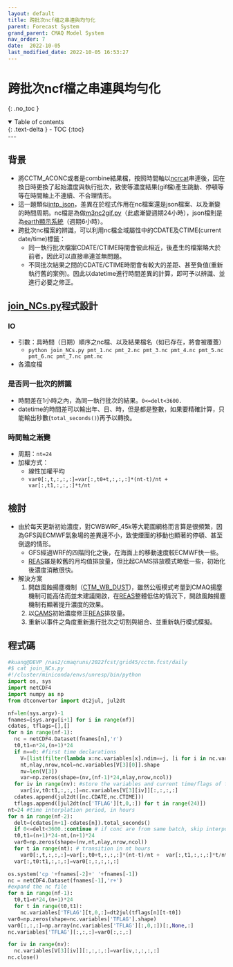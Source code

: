 ```yaml
---
layout: default
title: 跨批次ncf檔之串連與均勻化
parent: Forecast System
grand_parent: CMAQ Model System
nav_order: 7
date:  2022-10-05
last_modified_date: 2022-10-05 16:53:27
---
```


# 跨批次ncf檔之串連與均勻化
{: .no_toc }

<details open markdown="block">
  <summary>
    Table of contents
  </summary>
  {: .text-delta }
- TOC
{:toc}
</details>
--- 

## 背景
- 將CCTM_ACONC或者是combine結果檔，按照時間軸以[ncrcat][ncrcat]串連後，因在換日時更換了起始濃度與執行批次，致使等濃度結果(gif檔)產生跳動、停頓等等在時間軸上不連續、不合理情形。
- 這一題類似[intp_json][intp_json]，差異在於程式作用在nc檔案還是json檔案、以及漸變的時間周期。nc檔是為做[m3nc2gif.py][m3nc2gif.py]（此處漸變週期24小時），json檔則是為[earth顯示系統][cmaq_json]（週期6小時）。
- 跨批次nc檔案的辨識，可以利用nc檔全域屬性中的CDATE及CTIME(current date/time)標籤：
  - 同一執行批次檔案CDATE/CTIME時間會彼此相近，後產生的檔案略大於前者，因此可以直接串連並無問題。
  - 不同批次結果之間的CDATE/CTIME時間會有較大的差距、甚至負值(重新執行舊的案例)。因此以datetime進行時間差異的計算，即可予以辨識、並進行必要之修正。

## [join_NCs.py](https://sinotec2.github.io/FAQ/2022/10/05/join_NCs.html#程式碼)程式設計
### IO
- 引數：具時間（日期）順序之nc檔、以及結果檔名（如已存在，將會被覆蓋）
  - `python join_NCs.py pmt_1.nc pmt_2.nc pmt_3.nc pmt_4.nc pmt_5.nc pmt_6.nc pmt_7.nc pmt.nc `
- 各濃度檔

### 是否同一批次的辨識
- 時間差在1小時之內，為同一執行批次的結果。`0<=delt<3600.`
- datetime的時間差可以輸出年、日、時，但是都是整數，如果要精確計算，只能輸出秒數(`total_seconds()`)再予以轉換。

### 時間軸之漸變
- 周期：`nt=24`
- 加權方式：
  - 線性加權平均
  - `var0[:,t,:,:,:]=var[:,t0+t,:,:,:]*(nt-t)/nt +  var[:,t1,:,:,:]*t/nt`

## 檢討
- 由於每天更新初始濃度，對CWBWRF_45k等大範圍網格而言算是很頻繁，因為GFS與ECMWF氣象場的差異還不小，致使煙團的移動也顯著的停頓、甚至倒退的情形。
  - GFS經過WRF的四階同化之後，在海面上的移動速度較ECMWF快一些。
  - [REAS][REAS]雖是較舊的月均值排放量，但比起CAMS排放模式略低一些，初始化後濃度消散很快。
- 解決方案
  1. 開啟風蝕揚塵機制（[CTM_WB_DUST][CWBWRF_15k])，雖然公版模式考量到CMAQ揚塵機制可能高估而並未建議開啟，在[REAS][REAS]整體低估的情況下，開啟風蝕揚塵機制有顯著提升濃度的效果。
  1. 以[CAMS][CAMS_desc]初始濃度修正[REAS][REAS]排放量。
  1. 重新以事件之角度重新進行批次之切割與組合、並重新執行模式模擬。

## 程式碼
```python
#kuang@DEVP /nas2/cmaqruns/2022fcst/grid45/cctm.fcst/daily
#$ cat join_NCs.py
#!/cluster/miniconda/envs/unresp/bin/python
import os, sys
import netCDF4
import numpy as np
from dtconvertor import dt2jul, jul2dt

nf=len(sys.argv)-1
fnames=[sys.argv[i+1] for i in range(nf)]
cdates, tflags=[],[]
for n in range(nf-1):
  nc = netCDF4.Dataset(fnames[n],'r')
  t0,t1=n*24,(n+1)*24
  if n==0: #first time declarations
    V=[list(filter(lambda x:nc.variables[x].ndim==j, [i for i in nc.variables])) for j in [1,2,3,4]]
    nt,nlay,nrow,ncol=nc.variables[V[3][0]].shape
    nv=len(V[3])
    var=np.zeros(shape=(nv,(nf-1)*24,nlay,nrow,ncol))
  for iv in range(nv): #store the variables and current time/flags of files
    var[iv,t0:t1,:,:,:]=nc.variables[V[3][iv]][:,:,:,:]
  cdates.append(jul2dt([nc.CDATE,nc.CTIME]))
  tflags.append([jul2dt(nc['TFLAG'][t,0,:]) for t in range(24)])
nt=24 #time interplation period, in hours
for n in range(nf-2):
  delt=(cdates[n+1]-cdates[n]).total_seconds()
  if 0<=delt<3600.:continue # if conc are from same batch, skip interpolation
  t0,t1=(n+1)*24-nt,(n+1)*24
  var0=np.zeros(shape=(nv,nt,nlay,nrow,ncol))
  for t in range(nt): # transition in nt hours
    var0[:,t,:,:,:]=var[:,t0+t,:,:,:]*(nt-t)/nt +  var[:,t1,:,:,:]*t/nt
  var[:,t0:t1,:,:,:]=var0[:,:,:,:,:]

os.system('cp '+fnames[-2]+' '+fnames[-1])
nc = netCDF4.Dataset(fnames[-1],'r+')
#expand the nc file
for n in range(nf-1):
  t0,t1=n*24,(n+1)*24
  for t in range(t0,t1):
    nc.variables['TFLAG'][t,0,:]=dt2jul(tflags[n][t-t0])
var0=np.zeros(shape=nc.variables['TFLAG'].shape)
var0[:,:,:]=np.array(nc.variables['TFLAG'][:,0,:])[:,None,:]
nc.variables['TFLAG'][:,:,:]=var0[:,:,:]

for iv in range(nv):
  nc.variables[V[3][iv]][:,:,:,:]=var[iv,:,:,:,:]
nc.close()
```

[intp_json]: <https://sinotec2.github.io/FAQ/2022/10/04/intp_json.html> "時間內插取代初始小時濃度"
[m3nc2gif.py]: <https://sinotec2.github.io/Focus-on-Air-Quality/utilities/Graphics/wrf-python/4.m3nc2gif/> "Focus-on-Air-Quality->utilities->Graphics->wrf-python->4.m3nc2gifm3nc檔案轉GIF"
[cmaq_json]: <https://sinotec2.github.io/FAQ/2022/08/31/cmaq_json.html> "earth套件展示wrfout與CCTM_ACONC結果 "
[CWBWRF_15k]: <https://sinotec2.github.io/Focus-on-Air-Quality/GridModels/Abundant_NoG_Runs/CWBWRF_15k/> "Focus-on-Air-Quality->CMAQ Model System->Abundant NoG Runs->CWBWRF_15k東亞地區解析度15Km之CMAQ模擬分析"
[REAS]: <https://sinotec2.github.io/Focus-on-Air-Quality/Global_Regional_Emission/REAS/reas2cmaq/#背景> "Focus-on-Air-Quality->Global/Regional Emission->Regional Emission inventory in ASia->地面排放檔之讀取及轉換->背景"
[ncrcat]: <https://sinotec2.github.io/Focus-on-Air-Quality/GridModels/POST/do_shk/> "COMBINE_ACONC檔案之篩選整併"
[CAMS_desc]: <https://ads.atmosphere.copernicus.eu/cdsapp#!/dataset/cams-global-atmospheric-composition-forecasts?tab=overview> "CAMS每天2次進行全球大氣成分的5天預報，包括50多種氣狀物和7種顆粒物(沙漠塵埃、海鹽、有機物、黑碳、硫酸鹽、硝酸鹽和銨氣溶膠)。初始條件為衛星及地面觀測數據同化分析結果，允許在地面觀測數據覆蓋率低、或無法直接觀測到的大氣污染物進行估計，除此之外，它還使用到基於調查清單或觀測反衍的排放估計，以作為表面的邊界條件。"